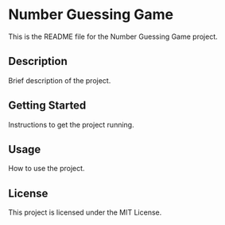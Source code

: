 # Number Guessing Game

This is the README file for the Number Guessing Game project.

## Description

Brief description of the project.

## Getting Started

Instructions to get the project running.

## Usage

How to use the project.

## License

This project is licensed under the MIT License.